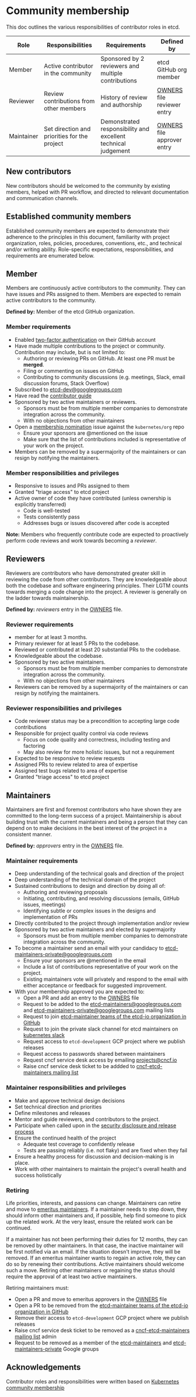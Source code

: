# Community membership

This doc outlines the various responsibilities of contributor roles in etcd.

| Role       | Responsibilities                             | Requirements                                                  | Defined by                    |
|------------|----------------------------------------------|---------------------------------------------------------------|-------------------------------|
| Member     | Active contributor in the community          | Sponsored by 2 reviewers and multiple contributions           | etcd GitHub org member        |
| Reviewer   | Review contributions from other members      | History of review and authorship                              | [OWNERS] file reviewer entry  |
| Maintainer | Set direction and priorities for the project | Demonstrated responsibility and excellent technical judgement | [OWNERS] file approver entry  |

## New contributors

New contributors should be welcomed to the community by existing members,
helped with PR workflow, and directed to relevant documentation and
communication channels.

## Established community members

Established community members are expected to demonstrate their adherence to the
principles in this document, familiarity with project organization, roles,
policies, procedures, conventions, etc., and technical and/or writing ability.
Role-specific expectations, responsibilities, and requirements are enumerated
below.

## Member

Members are continuously active contributors to the community.  They can have
issues and PRs assigned to them. Members are expected to remain active
contributors to the community.

**Defined by:** Member of the etcd GitHub organization.

### Member requirements

- Enabled [two-factor authentication] on their GitHub account
- Have made multiple contributions to the project or community.  Contribution may include, but is not limited to:
  - Authoring or reviewing PRs on GitHub. At least one PR must be **merged**.
  - Filing or commenting on issues on GitHub
  - Contributing to community discussions (e.g. meetings, Slack, email discussion
      forums, Stack Overflow)
- Subscribed to [etcd-dev@googlegroups.com](https://groups.google.com/g/etcd-dev)
- Have read the [contributor guide]
- Sponsored by two active maintainers or reviewers.
  - Sponsors must be from multiple member companies to demonstrate integration across the community.
  - With no objections from other maintainers
- Open a [membership nomination] issue against the `kubernetes/org` repo
  - Ensure your sponsors are @mentioned on the issue
  - Make sure that the list of contributions included is representative of your work on the project.
- Members can be removed by a supermajority of the maintainers or can resign by notifying
  the maintainers.

### Member responsibilities and privileges

- Responsive to issues and PRs assigned to them
- Granted "triage access" to etcd project
- Active owner of code they have contributed (unless ownership is explicitly transferred)
  - Code is well-tested
  - Tests consistently pass
  - Addresses bugs or issues discovered after code is accepted

**Note:** Members who frequently contribute code are expected to proactively
perform code reviews and work towards becoming a *reviewer*.

## Reviewers

Reviewers are contributors who have demonstrated greater skill in
reviewing the code from other contributors. They are knowledgeable about both
the codebase and software engineering principles. Their LGTM counts towards
merging a code change into the project. A reviewer is generally on the ladder towards
maintainership.

**Defined by:** *reviewers* entry in the [OWNERS] file.

### Reviewer requirements

- member for at least 3 months.
- Primary reviewer for at least 5 PRs to the codebase.
- Reviewed or contributed at least 20 substantial PRs to the codebase.
- Knowledgeable about the codebase.
- Sponsored by two active maintainers.
  - Sponsors must be from multiple member companies to demonstrate integration across the community.
  - With no objections from other maintainers
- Reviewers can be removed by a supermajority of the maintainers or can resign by notifying
  the maintainers.

### Reviewer responsibilities and privileges

- Code reviewer status may be a precondition to accepting large code contributions
- Responsible for project quality control via code reviews
  - Focus on code quality and correctness, including testing and factoring
  - May also review for more holistic issues, but not a requirement
- Expected to be responsive to review requests
- Assigned PRs to review related to area of expertise
- Assigned test bugs related to area of expertise
- Granted "triage access" to etcd project

## Maintainers

Maintainers are first and foremost contributors who have shown they
are committed to the long-term success of a project. Maintainership is about building
trust with the current maintainers and being a person that they can
depend on to make decisions in the best interest of the project in a consistent manner.

**Defined by:** *approvers* entry in the [OWNERS] file.

### Maintainer requirements

- Deep understanding of the technical goals and direction of the project
- Deep understanding of the technical domain of the project
- Sustained contributions to design and direction by doing all of:
  - Authoring and reviewing proposals
  - Initiating, contributing, and resolving discussions (emails, GitHub issues, meetings)
  - Identifying subtle or complex issues in the designs and implementation of PRs
- Directly contributed to the project through implementation and/or review
- Sponsored by two active maintainers and elected by supermajority
  - Sponsors must be from multiple member companies to demonstrate integration across the community.
- To become a maintainer send an email with your candidacy to <etcd-maintainers-private@googlegroups.com>
  - Ensure your sponsors are @mentioned in the email
  - Include a list of contributions representative of your work on the project.
  - Existing maintainers vote will privately and respond to the email with either acceptance or feedback for suggested improvement.
- With your membership approved you are expected to:
  - Open a PR and add an entry to the [OWNERS] file
  - Request to be added to the <etcd-maintainers@googlegroups.com> and <etcd-maintainers-private@googlegroups.com> mailing lists
  - Request to join [etcd-maintainer teams of the etcd-io organization in GitHub](https://github.com/orgs/etcd-io/teams/maintainers-etcd)
  - Request to join the private slack channel for etcd maintainers on [kubernetes slack](http://slack.kubernetes.io/)
  - Request access to `etcd-development` GCP project where we publish releases
  - Request access to passwords shared between maintainers
  - Request cncf service desk access by emailing <projects@cncf.io>
  - Raise cncf service desk ticket to be addded to [cncf-etcd-maintainers mailing list](https://lists.cncf.io/g/cncf-etcd-maintainers/directory)

### Maintainer responsibilities and privileges

- Make and approve technical design decisions
- Set technical direction and priorities
- Define milestones and releases
- Mentor and guide reviewers, and contributors to the project.
- Participate when called upon in the [security disclosure and release process]
- Ensure the continued health of the project
  - Adequate test coverage to confidently release
  - Tests are passing reliably (i.e. not flaky) and are fixed when they fail
- Ensure a healthy process for discussion and decision-making is in place.
- Work with other maintainers to maintain the project's overall health and success holistically

### Retiring

Life priorities, interests, and passions can change. Maintainers can retire and
move to [emeritus maintainers]. If a maintainer needs to step down, they should
inform other maintainers and, if possible, help find someone to pick up the related
work. At the very least, ensure the related work can be continued.

If a maintainer has not been performing their duties for 12 months,
they can be removed by other maintainers. In that case, the inactive maintainer will
be first notified via an email. If the situation doesn't improve, they will be
removed. If an emeritus maintainer wants to regain an active role, they can do
so by renewing their contributions. Active maintainers should welcome such a move.
Retiring other maintainers or regaining the status should require the approval
of at least two active maintainers.

Retiring maintainers must:

- Open a PR and move to emeritus approvers in the [OWNERS] file
- Open a PR to be removed from the [etcd-maintainer teams of the etcd-io organization in GitHub](https://github.com/orgs/etcd-io/teams/maintainers-etcd)
- Remove their access to `etcd-development` GCP project where we publish releases
- Raise cncf service desk ticket to be removed as a [cncf-etcd-maintainers mailing list](https://lists.cncf.io/g/cncf-etcd-maintainers/directory) admin
- Request to be removed as a member of the [etcd-maintainers](https://groups.google.com/g/etcd-maintainers) and [etcd-maintainers-private](https://groups.google.com/g/etcd-maintainers-private) Google groups

## Acknowledgements

Contributor roles and responsibilities were written based on [Kubernetes community membership]

[OWNERS]: /OWNERS
[contributor guide]: /CONTRIBUTING.md
[membership nomination]: https://github.com/kubernetes/org/issues/new?assignees=&labels=area%2Fgithub-membership&projects=&template=membership.yml&title=REQUEST%3A+New+membership+for+%3Cyour-GH-handle%3E
[Kubernetes community membership]: https://github.com/kubernetes/community/blob/master/community-membership.md
[emeritus maintainers]: /README.md#etcd-emeritus-maintainers
[security disclosure and release process]: /security/README.md
[two-factor authentication]: https://docs.github.com/en/authentication/securing-your-account-with-two-factor-authentication-2fa/about-two-factor-authentication
